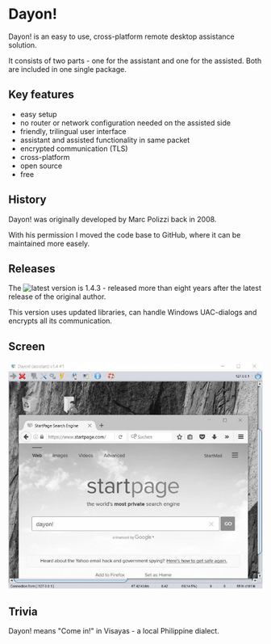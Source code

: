 # Dayon!
Dayon! is an easy to use, cross-platform remote desktop assistance solution.

It consists of two parts - one for the assistant and one for the assisted. Both are included in one single package.

## Key features

- easy setup
- no router or network configuration needed on the assisted side
- friendly, trilingual user interface
- assistant and assisted functionality in same packet
- encrypted communication (TLS)
- cross-platform
- open source
- free

## History

Dayon! was originally developed by Marc Polizzi back in 2008.

With his permission I moved the code base to GitHub, where it can be maintained more easely.

## Releases

The ![latest version](https://github.com/RetGal/Dayon/releases/latest) is 1.4.3 - released more than eight years after the latest release of the original author.

This version uses updated libraries, can handle Windows UAC-dialogs and encrypts all its communication.

## Screen

![Assistant connected](/resources/doc/html/assistant_connected.jpg?raw=true "Assistant connected")

## Trivia

Dayon! means "Come in!" in Visayas - a local Philippine dialect. 

